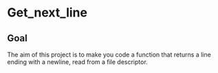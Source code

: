 # Get_next_line

## Goal

The aim of this project is to make you code a function that returns a line
ending with a newline, read from a file descriptor.

